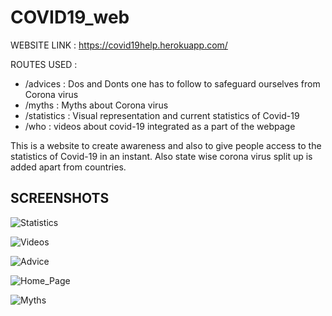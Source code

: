 # COVID19_web

WEBSITE LINK : https://covid19help.herokuapp.com/

ROUTES USED : 
* /advices : Dos and Donts one has to follow to safeguard ourselves from Corona virus
* /myths : Myths about Corona virus
* /statistics : Visual representation and current statistics of Covid-19
* /who : videos about covid-19 integrated as a part of the webpage

This is a website to create awareness and also to give people access to the statistics of Covid-19 in an instant. Also state wise corona virus split up is added apart from countries.

## SCREENSHOTS  

![Statistics](https://user-images.githubusercontent.com/43083250/78813717-12ecb680-79eb-11ea-86fb-8498dd2a8734.JPG)

![Videos](https://user-images.githubusercontent.com/43083250/78813731-16803d80-79eb-11ea-899c-f8fc54e6d260.JPG)

![Advice](https://user-images.githubusercontent.com/43083250/78813739-18e29780-79eb-11ea-9c92-42b8100569e4.JPG)

![Home_Page](https://user-images.githubusercontent.com/43083250/78813743-1aac5b00-79eb-11ea-89e4-572a8333057a.JPG)

![Myths](https://user-images.githubusercontent.com/43083250/78813747-1bdd8800-79eb-11ea-9e83-a550eadf01a5.JPG)
